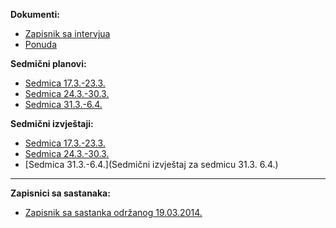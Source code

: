 **Dokumenti:**
* [Zapisnik sa intervjua](https://github.com/farisca/SI2013Tim1/wiki/Zapisnik-sa-intervjua)
* [Ponuda](https://github.com/farisca/SI2013Tim1/blob/master/Dokumentacija/Ponuda.pdf?raw=true)

**Sedmični planovi:**
* [Sedmica 17.3.-23.3.](https://github.com/farisca/SI2013Tim1/wiki/Sedmi%C4%8Dni-plan-za-sedmicu-17.3.-23.3.)
* [Sedmica 24.3.-30.3.](https://github.com/farisca/SI2013Tim1/wiki/Sedmi%C4%8Dni-plan-za-sedmicu-24.3.---30.3.)
* [Sedmica 31.3.-6.4.](https://github.com/farisca/SI2013Tim1/wiki/Sedmi%C4%8Dni-plan-za-sedmicu-31.3.-6.4.)

**Sedmični izvještaji:**
* [Sedmica 17.3.-23.3.](https://github.com/farisca/SI2013Tim1/wiki/Sedmi%C4%8Dni-izvje%C5%A1taj-za-sedmicu-17.3.-23.3.)
* [Sedmica 24.3.-30.3.](https://github.com/farisca/SI2013Tim1/wiki/Sedmi%C4%8Dni-izvje%C5%A1taj-za-sedmicu-24.3.-30.3.)
* [Sedmica 31.3.-6.4.](Sedmični izvještaj za sedmicu 31.3. 6.4.)

***

**Zapisnici sa sastanaka:**
* [Zapisnik sa sastanka održanog 19.03.2014.](https://github.com/farisca/SI2013Tim1/wiki/Zapisnik-sa-sastanka-odr%C5%BEanog-19.03.2014.)